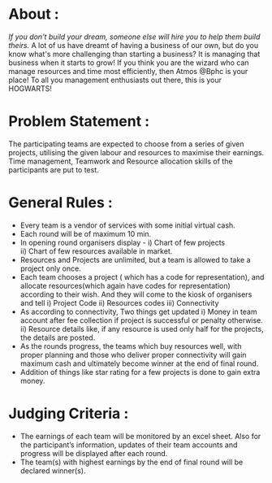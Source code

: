 <!-- TITLE: Hawking-Wizard -->
<!-- SUBTITLE: A quick summary of Hawking-Wizard -->

# About :
*If you don't build your dream, someone else will hire you to help them build theirs.* A lot of us have dreamt of having a business of our own, but do you know what's more challenging than starting a business? It is managing that business when it starts to grow! If you think you are the wizard who can manage resources and time most efficiently, then Atmos @Bphc is your place! To all you management enthusiasts out there, this is your HOGWARTS!
# Problem Statement :
The participating teams are expected to choose from a series of given projects, utilising the given labour and resources to maximise their earnings. Time management, Teamwork and Resource allocation skills of the participants are put to test.
# General Rules :
* Every team is a vendor of services with some initial virtual cash.
* Each round will be of maximum 10 min.
* In opening round organisers display -
 i) Chart of few projects  
 ii) Chart of few resources available in market.
* Resources and Projects are unlimited, but a team is allowed to take a project only once.
* Each team chooses a project ( which has a code for representation), and allocate resources(which again have codes for representation) according to their wish. And they will come to the kiosk of organisers and tell 
i) Project Code 
ii) Resources codes 
iii) Connectivity
* As according to connectivity, Two things get updated
i) Money in team account after fee collection if project is successful or penalty otherwise.
ii) Resource details like, if any resource is used only half for the projects, the details are posted.
* As the rounds progress, the teams which buy resources well, with proper planning and those who deliver proper connectivity will gain maximum cash and ultimately become winner at the end of final round.
* Addition of things like star rating for a few projects is done to gain extra money.
# Judging Criteria :
* The earnings of each team will be monitored by an excel sheet. Also for the participant’s information, updates of their team accounts and progress will be displayed after each round.
* The team(s) with highest earnings by the end of final round will be declared winner(s).